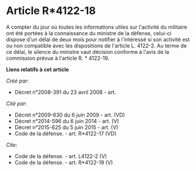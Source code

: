 # Article R*4122-18

A compter du jour où toutes les informations utiles sur l'activité du militaire ont été portées à la connaissance du ministre
de la défense, celui-ci dispose d'un délai de deux mois pour notifier à l'intéressé si son activité est ou non compatible
avec les dispositions de l'article L. 4122-2. Au terme de ce délai, le silence du ministre vaut décision conforme à l'avis de
la commission prévue à l'article R. * 4122-19.

**Liens relatifs à cet article**

_Créé par_:

  - Décret n°2008-391 du 23 avril 2008 - art.

_Cité par_:

  - Décret n°2009-630 du 6 juin 2009 - art. (VD)
  - Décret n°2014-596 du 6 juin 2014 - art. (V)
  - Décret n°2015-625 du 5 juin 2015 - art. (V)
  - Code de la défense. - art. R*4122-17 (VD)

_Cite_:

  - Code de la défense. - art. L4122-2 (V)
  - Code de la défense. - art. R*4122-19 (V)
